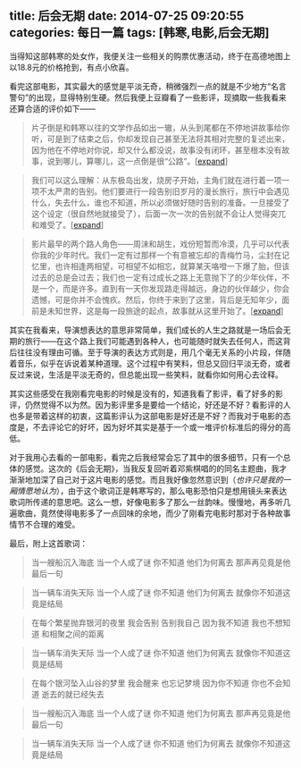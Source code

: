 title: 后会无期
date: 2014-07-25 09:20:55
categories: 每日一篇
tags: [韩寒,电影,后会无期]
---

当得知这部韩寒的处女作，我便关注一些相关的购票优惠活动，终于在高德地图上以18.8元的价格抢到，有点小欣喜。

看完这部电影，其实最大的感觉是平淡无奇，稍微强烈一点的就是不少地方“名言警句”的出现，显得特别生硬。然后我便上豆瓣看了一些影评，现摘取一些我看来还算合适的评价如下——

>片子倒是和韩寒以往的文学作品如出一辙，从头到尾都在不停地讲故事给你听，可是到了结束之后，你却发现自己甚至无法将其相对完整的复述出来，因为他在不停地对你说，却又什么都没说，故事没有闭环，甚至根本没有故事，说到哪儿，算哪儿，这一点倒是很“公路”。\[[expand](http://movie.douban.com/review/6754887/)\]

>我们可以这么理解：从东极岛出发，烧房子开始，主角们就在进行着一项一项不太严肃的告别。他们要进行一段告别旧岁月的漫长旅行，旅行中会遇见什么，失去什么，谁也不知道，所以必须做好随时告别的准备。一旦接受了这个设定（很自然地就接受了），后面一次一次的告别就不会让人觉得突兀和难受了。\[[expand](http://movie.douban.com/review/6757055/)\]

>影片最早的两个路人角色——周沫和胡生，戏份短暂而冷漠，几乎可以代表你我的少年时代。我们一定有过那样一个有意被忘却的青梅竹马，尘封在记忆里，也许相逢两相望，可相望不如相忘，就算某天咯噔一下爆了胎，但该过去的总是会过去；我们也一定有过成长之路上无意抛下了的少年伙伴，不是一个，而是许多。直到有一天你发现路走得越远，身边的伙伴越少，你会遗憾，可是你并不会愧疚。然后，你终于来到了这里，背后是无知年少，面前是未知世界，这是每一段旅途的起点，故事就从这里开始了。\[[expand](http://www.douban.com/note/378742510/)\]

其实在我看来，导演想表达的意思非常简单，<!--more-->我们成长的人生之路就是一场后会无期的旅行——在这个路上我们可能遇到各种人，也可能随时就失去任何人，而这背后往往没有理由可循。至于导演的表达方式则是，用几个毫无关系的小片段，伴随着音乐，似乎在诉说着某种道理。这个过程中有笑料，但总又回归平淡无奇，或者反过来说，生活是平淡无奇的，但总能出现一些笑料，就看你如何用心去诠释。

其实这些感受在我刚看完电影的时候是没有的，知道我看了影评，看了好多的影评，仍然觉得不以为然。因为影评里多是要给一个结论，好还是不好？看影评的人也多是带着这样的初衷，这篇影评认为这部电影是好还是不好？而我对于电影的态度是，不去评论它的好坏，因为好坏其实是基于一个或一堆评价标准后的得分的高低。

对于我用心去看的一部电影，看完之后我经常会忘了其中的很多细节，只有一个总体的感觉。这次的《后会无期》，当我反复回听着邓紫棋唱的的同名主题曲，我才渐渐地加深了自己对于这片电影的感觉。而且我好像忽然意识到（*也许只是我的一厢情愿地认为*），由于这个歌词正是韩寒写的，那么电影恐怕只是想用镜头来表达歌词所传递的意思吧。这么一想，好像电影多了那么一丝韵味。慢慢地，再多听几遍歌曲，竟然使得电影多了一点回味的余地，而少了刚看完电影时那对于各种故事情节不合理的难受。

最后，附上这首歌词：
>当一艘船沉入海底
当一个人成了谜
你不知道
他们为何离去
那声再见竟是他最后一句
 
>当一辆车消失天际
当一个人成了谜
你不知道
他们为何离去
就像你不知道这竟是结局
 
>在每个繁星抛弃银河的夜里
我会告别 告别我自己
因为我不知道 我也不想知道
和相聚之间的距离
 
>当一辆车消失天际
当一个人成了谜
你不知道
他们为何离去
就像你不知道这竟是结局
 
>在每个银河坠入山谷的梦里
我会醒来 也忘记梦境
因为你不知道 你也不会知道
逝去的就已经失去
 
>当一艘船沉入海底
当一个人成了谜
你不知道
他们为何离去
那声再见竟是他最后一句
 
>当一辆车消失天际
当一个人成了谜
你不知道
他们为何离去
就像你不知道这竟是结局